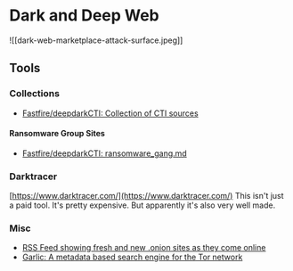 # Dark and Deep Web
![[dark-web-marketplace-attack-surface.jpeg]]

## Tools
### Collections
* [Fastfire/deepdarkCTI: Collection of CTI sources](https://github.com/fastfire/deepdarkCTI)

#### Ransomware Group Sites
* [Fastfire/deepdarkCTI: ransomware_gang.md](https://github.com/fastfire/deepdarkCTI/blob/main/ransomware_gang.md)

### Darktracer
[https://www.darktracer.com/](https://www.darktracer.com/) This isn't just a paid tool. It's pretty expensive. But apparently it's also very well made.

### Misc
* [RSS Feed showing fresh and new .onion sites as they come online](https://osint.party/api/rss/fresh)
* [Garlic: A metadata based search engine for the Tor network](https://osint.party/)
